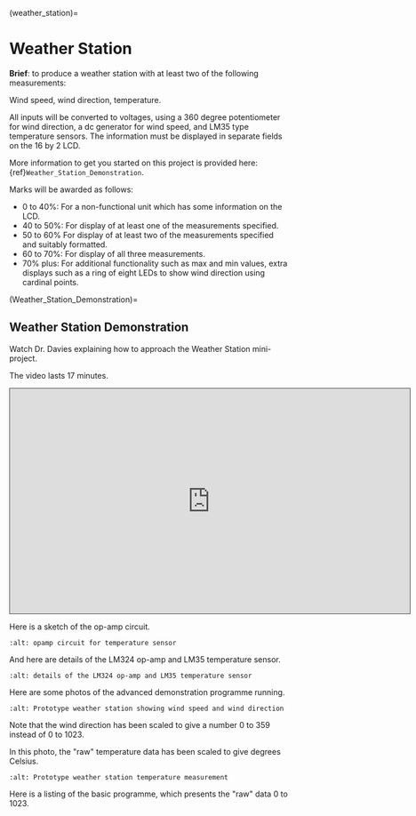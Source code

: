 (weather_station)=
# Weather Station

**Brief**: to produce a weather station with at least two of the following measurements:

Wind speed, wind direction, temperature.

All inputs will be converted to voltages, using a 360 degree potentiometer for wind direction, a dc generator for wind speed, and LM35 type temperature sensors. The information must be displayed in separate fields on the 16 by 2 LCD.

More information to get you started on this project is provided here: {ref}`Weather_Station_Demonstration`.

Marks will be awarded as follows:

- 0 to 40%: For a non-functional unit which has some information on the LCD.
- 40 to 50%: For display of at least one of the measurements specified.
- 50 to 60% For display of at least two of the measurements specified and suitably formatted.
- 60 to 70%: For display of all three measurements.
- 70% plus: For additional functionality such as max and min values, extra displays such as a ring of eight LEDs to show wind direction using cardinal points.

<!-- #region -->
(Weather_Station_Demonstration)=
## Weather Station Demonstration

Watch Dr. Davies explaining how to approach the Weather Station mini-project.

The video lasts 17 minutes.

<iframe src="https://swanseauniversity.cloud.panopto.eu/Panopto/Pages/Embed.aspx?id=d19625f9-e2fb-447d-b93a-af5d016bd8fa&autoplay=false&offerviewer=true&showtitle=true&showbrand=true&captions=true&interactivity=all" height="405" width="720" style="border: 1px solid #464646;" allowfullscreen allow="autoplay" aria-label="Panopto Embedded Video Player"></iframe>


Here is a sketch of the op-amp circuit.

```{image} pictures/opamp.jpg
:alt: opamp circuit for temperature sensor
```



And here are details of the LM324 op-amp and LM35 temperature sensor.

```{image} pictures/lm35.jpg
:alt: details of the LM324 op-amp and LM35 temperature sensor
```


Here are some photos of the advanced demonstration programme running.

```{image} pictures/wprototype1.jpg
:alt: Prototype weather station showing wind speed and wind direction
```

Note that the wind direction has been scaled to give a number 0 to 359 instead of 0 to 1023.




In this photo, the "raw" temperature data has been scaled to give degrees Celsius.

```{image} pictures/wprototype2.jpg
:alt: Prototype weather station temperature measurement
```



Here is a listing of the basic programme, which presents the "raw" data 0 to 1023.

<script src="https://gist.github.com/cpjobling/b7a8cc466a1b5d3292cbb9f261474a13.js"></script>
<!-- #endregion -->

```python

```
